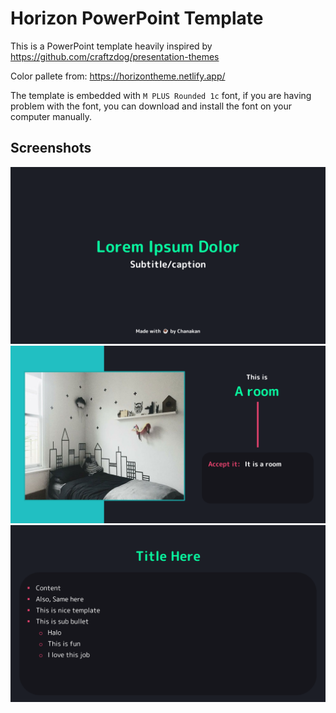 # Horizon PowerPoint Template
This is a PowerPoint template heavily inspired by https://github.com/craftzdog/presentation-themes

Color pallete from: https://horizontheme.netlify.app/

The template is embedded with `M PLUS Rounded 1c` font, if you are having problem with the font, you can download and install the font on your computer manually.

## Screenshots
![title](https://github.com/Chanakan55991/horizon-powerpoint-template/raw/main/screenshots/horizon-template-title.png)
![body1](https://github.com/Chanakan55991/horizon-powerpoint-template/raw/main/screenshots/showcase-1.png)
![body2](https://github.com/Chanakan55991/horizon-powerpoint-template/raw/main/screenshots/showcase-2.png)
